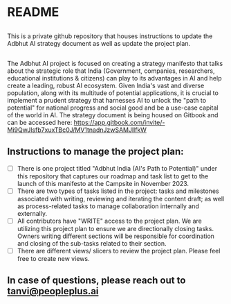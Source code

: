 # README

## 
This is a private github repository that houses instructions to update the Adbhut AI strategy document as well as update the project plan. 

## 
The Adbhut AI project is focused on creating a strategy manifesto that talks about the strategic role that India (Government, companies, researchers, educational institutions & citizens) can play to its advantages in AI and help create a leading, robust AI ecosystem. Given India's vast and diverse population, along with its multitude of potential applications, it is crucial to implement a prudent strategy that harnesses AI to unlock the "path to potential" for national progress and social good and be a use-case capital of the world in AI. The strategy document is being housed on Gitbook and can be accessed here: https://app.gitbook.com/invite/-Mi9QwJlsfb7xuxTBc0J/MV1tnadnJzwSAMJllfkW

## Instructions to manage the project plan: 
- [ ] There is one project titled "Adbhut India (AI's Path to Potential)" under this repository that captures our roadmap and task list to get to the launch of this manifesto at the Campsite in November 2023.
- [ ] There are two types of tasks listed in the project: tasks and milestones associated with writing, reviewing and iterating the content draft; as well as process-related tasks to manage collaboration internally and externally.
- [ ] All contributors have "WRITE" access to the project plan. We are utilizing this project plan to ensure we are directionally closing tasks. Owners writing different sections will be responsible for coordination and closing of the sub-tasks related to their section.
- [ ] There are different views/ slicers to review the project plan. Please feel free to create new views. 

## In case of questions, please reach out to tanvi@peopleplus.ai
